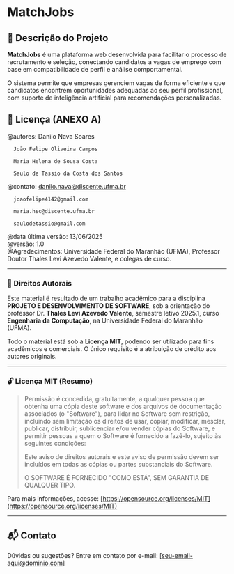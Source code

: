 # MatchJobs

## 📌 Descrição do Projeto

**MatchJobs** é uma plataforma web desenvolvida para facilitar o processo de recrutamento e seleção, conectando candidatos a vagas de emprego com base em compatibilidade de perfil e análise comportamental.

O sistema permite que empresas gerenciem vagas de forma eficiente e que candidatos encontrem oportunidades adequadas ao seu perfil profissional, com suporte de inteligência artificial para recomendações personalizadas.


## 🧾 Licença (ANEXO A)

@autores: Danilo Nava Soares

	  João Felipe Oliveira Campos

	  Maria Helena de Sousa Costa

	  Saulo de Tassio da Costa dos Santos

@contato: danilo.nava@discente.ufma.br

	  joaofelipe4142@gmail.com

 	  maria.hsc@discente.ufma.br

	  saulodetassio@gmail.com

@data última versão: 13/06/2025  
@versão: 1.0  
@Agradecimentos: Universidade Federal do Maranhão (UFMA), Professor Doutor Thales Levi Azevedo Valente, e colegas de curso.

---

### 📜 Direitos Autorais

Este material é resultado de um trabalho acadêmico para a disciplina **PROJETO E DESENVOLVIMENTO DE SOFTWARE**, sob a orientação do professor Dr. **Thales Levi Azevedo Valente**, semestre letivo 2025.1, curso **Engenharia da Computação**, na Universidade Federal do Maranhão (UFMA).

Todo o material está sob a **Licença MIT**, podendo ser utilizado para fins acadêmicos e comerciais. O único requisito é a atribuição de crédito aos autores originais.

---

### 🔓 Licença MIT (Resumo)

> Permissão é concedida, gratuitamente, a qualquer pessoa que obtenha uma cópia deste software e dos arquivos de documentação associados (o "Software"), para lidar no Software sem restrição, incluindo sem limitação os direitos de usar, copiar, modificar, mesclar, publicar, distribuir, sublicenciar e/ou vender cópias do Software, e permitir pessoas a quem o Software é fornecido a fazê-lo, sujeito às seguintes condições:
> 
> Este aviso de direitos autorais e este aviso de permissão devem ser incluídos em todas as cópias ou partes substanciais do Software.
>
> O SOFTWARE É FORNECIDO "COMO ESTÁ", SEM GARANTIA DE QUALQUER TIPO.

Para mais informações, acesse: [https://opensource.org/licenses/MIT](https://opensource.org/licenses/MIT)

---

## 📬 Contato

Dúvidas ou sugestões? Entre em contato por e-mail: [seu-email-aqui@dominio.com]


